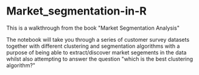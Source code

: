 # Market_segmentation-in-R

This is a walkthrough from the book "Market Segmentation Analysis"

The notebook will take you through a series of customer survey datasets together with different clustering and segmentation algorithms with a purpose of being able to extract/discover market segements in the data whilst also attempting to answer the question "which is the best clustering algorithm?"

